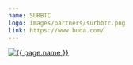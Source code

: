 ```yaml
---
name: SURBTC
logo: images/partners/surbbtc.png
link: https://www.buda.com/
---
```


<a target="_blank" class="sixteen wide mobile five wide tablet three wide computer column inverted partner-div" href="{{ page.link }}">
    <img src="{{ page.logo }}" alt="{{ page.name }}" class="ui large image">
</a>